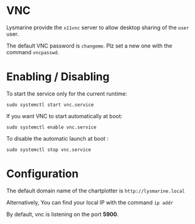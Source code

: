 # VNC 
Lysmarine provide the `x11vnc` server to allow desktop sharing of the `user` user.

The default VNC password is `changeme`. Plz set a new one with the command `vncpasswd`.


# Enabling / Disabling
 To start the service only for the current runtime:
 ```
 sudo systemctl start vnc.service
 ```

 If you want VNC to start automatically at boot:
 ```
 sudo systemctl enable vnc.service
 ```

To disable the automatic launch at boot :

```
sudo systemctl stop vnc.service
```

# Configuration
The default domain name of the chartplotter is `http://lysmarine.local`

Alternatively, You can find your local IP with the command `ip addr`

By default, vnc is listening on the port **5900**.